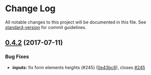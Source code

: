 # Change Log

All notable changes to this project will be documented in this file.
See [standard-version](https://github.com/conventional-changelog/standard-version) for commit guidelines.

<a name="0.4.2"></a>
## [0.4.2](https://github.com/ec-europa/europa-component-library/compare/@ec-europa/ecl-forms-textareas@0.4.1...@ec-europa/ecl-forms-textareas@0.4.2) (2017-07-11)


### Bug Fixes

* **inputs:** fix form elements heights (#245) ([0e43bc8](https://github.com/ec-europa/europa-component-library/commit/0e43bc8)), closes [#245](https://github.com/ec-europa/europa-component-library/issues/245)
